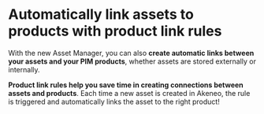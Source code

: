 # Automatically link assets to products with product link rules

With the new Asset Manager, you can also **create automatic links between your assets and your PIM products**, whether assets are stored externally or internally.

**Product link rules help you save time in creating connections between assets and products**. Each time a new asset is created in Akeneo, the rule is triggered and automatically links the asset to the right product! 
